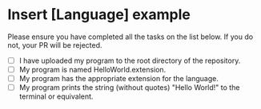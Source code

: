 # Insert [Language] example

Please ensure you have completed all the tasks on the list below. If you do not, your PR will be rejected.

- [ ] I have uploaded my program to the root directory of the repository.
- [ ] My program is named HelloWorld.extension.
- [ ] My program has the appropriate extension for the language.
- [ ] My program prints the string (without quotes) "Hello World!" to the terminal or equivalent.
